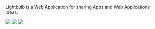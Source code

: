 Lightbulb is a Web Application for sharing Apps and Web Applications Ideas.

<img src="https://lh3.googleusercontent.com/DTNjCYiVwzekZW30kSMbxZSyFmnn1G6hl7_UGIrv9Ze3HEkDEI8aZb775OOUvVMgE5d1dmmmI6pgqQ0t9Z0ybBHdF10TZirOem9rXqjDy-lwcxIHKNrC0CKlro7LDKxUEfZw-dv3iiXRBz0OA7s3b0BIDrgwSf6tVi-2yEHKmvlI-z8Fvr9amIJPuFQoi3hl6IsLx8RlfkWGOhDNLimuQBSMtEtuZRKZwAmvKeAUKqQntZw6FWYYBg8ydyrw5V_msmiz9n8-2Teow5vLu_RtUusbSZWFZuNGfXJAmEGZZRazaIJBKkRZDptx7QclYYeE_UDFXaS0_Eq39pOThvg5oKQOA5ry5fA89JCYkcqfHnf3Ix1gxzZhXg7bh0ftbuAIDtMjj5a7KGqC0n3uCOoBJPw-idjBNmEi9lRBIIrDFvBKchNKWiTrujuCkYEKURrhAssbQKverbSICFyVP6FSnhV9HQSzItAcF3Xhyfy4SkohmoW6aL85-xqCPBbue_YZa6CNrpSLiYuSNl9sJyHYY0kHXKafNZ1oJjrbZ_ar7OhnN9iRQMCfOwOKwQ1Pwr1ENbLOuT7xpw8uQCIVr_xpB-0QVRe4ohOG1YO9mNedNfQ4R-TVcazVczp_fYM5iBLTIzPBWmF8MhhNQaWFJ8yycYDPG_mxBhhBhRaAZMia127f8OVT8srXIlL_tARL4VnKSaZZlz7zqg4N6t_owNbuFDYm=w1113-h625-no">

<img src="https://lh3.googleusercontent.com/LN4lu2JFZjPdsJ0aDRcwj2E04yLfmLPE-earxZjIJEVNETfSKRi1eew4Yi2y7Zizy6Z1GeGhvTHU2c9xkb522tEbaC0KVaH910PTgYnYOr1SgghsKqvSIR7V9VmGNajWZzsfSCM9hgiiEPuOUyV1jPxkvo1HHbhLZmQGyJj_wA_AaRwRe-Q4wbUFJtRAWswhuF0jBcWMfyj7efL2z90CqAl34YAZ5Xh73h3ZtYqB2yZa_OpBBEXHrFQDTxeCA4X44YRJ9DQHLGT4pSJNLXOe6eGT3tFM32X6H32sei3TsFqwiUnLU-LsqBG1iEZxutQt9PMws2N_FHj85sxWxWvBrVHVV0EXs-Lh3Z0SSz9d25uYugRmG7t9ut1_mTLkK4bY3C0UmYwxPf2Ft78JNVVdscdnaP2X9zqCDJeAGrPUkTIIn6ywl8YeQ0G7bhnkMgxLbgjh7wnqFq130ORGQsNJr8sVN_V13xN2kXuBMcdxDPMbeGsOGSFwLfa5aPo2XbP2iVY1jFw11fhtWvsKYy93oFPkyIIdMwZXQ4UwmFiOZvVJysKWwFJE03LM-vhLwwJl5Zm3MA2ECSrj0Bz4F6x29vOY2n4bRLUWVe29Ig-DpmNVMYwr7img9GI3Vh0lL8QwVVzwyrpIaN4ejlAmATy4W-PKvfjNE4s=w1113-h625-no">

<img src="https://lh3.googleusercontent.com/xl9u1plL9AsoFdIWSDDrXExjzmrUDi3EZe8qmDlFvIa0w-vFpp20pQ3lDDLNpYraFLQkoj-r2Hfe3srwITjr1CNu9LCQ3LgAjinU-2y4J0YW4PUXgu2znZCpTPXxJjBF5RkhLXXanSUgD2gQwE8wVZXsiS_0ayzCGfk2nDySVczVYjm5nLFS8fYz3QPyKcSxEe5TnZi6c6Z6U2rD3o93m9-qde-qsCIbLN7EqANtH0OPmTB2KVBtNTCBu5HlRyw0agsJywKXaUgcK2kfHmeFwaSRkxYvOEmZEk__AQygEM9-vNvYnRIKkGg0wHB80IjgJP7NE7I3PIO_Xi2086jXFYLl_fqY_q3LHsXdx3alSmuNM0eQ09m8m464hrlYEEKcE4U9sTmWMrVcSK6v4cdJR-LMzZLfqIwIiNJZHNZJBC1T39-bUAFcGBHPUurh6ozVsBFxzQWCBiUx7Oq4IEo6Y70BEYyxGHfi-J4k3undZ5InleRNpG1RUn4quAUzC4lAAvhp0qnCH7uo7_vNF2QUxIlCuJiHwR8w6xfDPNX96pr2JJVPrw1HwmXW-IweU88_Ao4nDO_dwyPGjmgUCsAg5NoUXCFGY3FEH4wYL_u3KAMIWSs-666UntxGOyYCqd5Jj5YuKv8LjNr2aaQqPdl8GwsyUcz6Fbg=w1113-h625-no">
